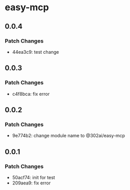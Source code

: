 # easy-mcp

## 0.0.4

### Patch Changes

- 44ea3c9: test change

## 0.0.3

### Patch Changes

- c4f8bca: fix error

## 0.0.2

### Patch Changes

- 9e774b2: change module name to @302ai/easy-mcp

## 0.0.1

### Patch Changes

- 50acf74: init for test
- 209aea9: fix error
